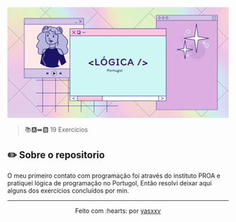 <img src="logica.png" alt="Screenshot do Projeto em funcionamento">

> 📚🅰️➡️🅱️ 19 Exercícios

## ✏️ Sobre o repositorio

O meu primeiro contato com programação foi através do instituto PROA e pratiquei lógica de programação no Portugol,
Então resolvi deixar aqui alguns dos exercícios concluídos por min.

---------------------------

<p align="center">
Feito com :hearts: por <a href="https://github.com/yasxxv">yasxxv</a>

